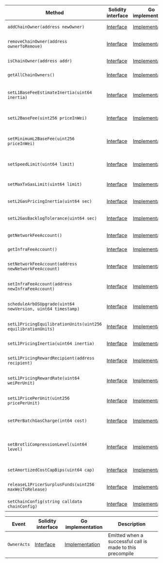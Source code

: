 <table>
    <thead>
      <tr>
        <th>Method</th>
        <th>Solidity interface</th>
        <th>Go implementation</th>
        <th>Description</th>
      </tr>
    </thead>
    <tbody>
      <tr>
            <td><code>addChainOwner(address newOwner)</code></td>
            <td><a href="https://github.com/OffchainLabs/nitro-contracts/blob/9a6bfad2363322099d399698751551ff044c7a72/src/precompiles/ArbOwner.sol#L16" target="_blank">Interface</a></td>
            <td><a href="https://github.com/OffchainLabs/nitro/blob/v2.3.0/precompiles/ArbOwner.go#L34" target="_blank">Implementation</a></td>
            <td>AddChainOwner adds account as a chain owner</td>
          </tr><tr>
            <td><code>removeChainOwner(address ownerToRemove)</code></td>
            <td><a href="https://github.com/OffchainLabs/nitro-contracts/blob/9a6bfad2363322099d399698751551ff044c7a72/src/precompiles/ArbOwner.sol#L19" target="_blank">Interface</a></td>
            <td><a href="https://github.com/OffchainLabs/nitro/blob/v2.3.0/precompiles/ArbOwner.go#L39" target="_blank">Implementation</a></td>
            <td>RemoveChainOwner removes account from the list of chain owners</td>
          </tr><tr>
            <td><code>isChainOwner(address addr)</code></td>
            <td><a href="https://github.com/OffchainLabs/nitro-contracts/blob/9a6bfad2363322099d399698751551ff044c7a72/src/precompiles/ArbOwner.sol#L22" target="_blank">Interface</a></td>
            <td><a href="https://github.com/OffchainLabs/nitro/blob/v2.3.0/precompiles/ArbOwner.go#L48" target="_blank">Implementation</a></td>
            <td>IsChainOwner checks if the account is a chain owner</td>
          </tr><tr>
            <td><code>getAllChainOwners()</code></td>
            <td><a href="https://github.com/OffchainLabs/nitro-contracts/blob/9a6bfad2363322099d399698751551ff044c7a72/src/precompiles/ArbOwner.sol#L25" target="_blank">Interface</a></td>
            <td><a href="https://github.com/OffchainLabs/nitro/blob/v2.3.0/precompiles/ArbOwner.go#L53" target="_blank">Implementation</a></td>
            <td>GetAllChainOwners retrieves the list of chain owners</td>
          </tr><tr>
            <td><code>setL1BaseFeeEstimateInertia(uint64 inertia)</code></td>
            <td><a href="https://github.com/OffchainLabs/nitro-contracts/blob/9a6bfad2363322099d399698751551ff044c7a72/src/precompiles/ArbOwner.sol#L28" target="_blank">Interface</a></td>
            <td><a href="https://github.com/OffchainLabs/nitro/blob/v2.3.0/precompiles/ArbOwner.go#L58" target="_blank">Implementation</a></td>
            <td>SetL1BaseFeeEstimateInertia sets how slowly ArbOS updates its estimate of the L1 basefee</td>
          </tr><tr>
            <td><code>setL2BaseFee(uint256 priceInWei)</code></td>
            <td><a href="https://github.com/OffchainLabs/nitro-contracts/blob/9a6bfad2363322099d399698751551ff044c7a72/src/precompiles/ArbOwner.sol#L31" target="_blank">Interface</a></td>
            <td><a href="https://github.com/OffchainLabs/nitro/blob/v2.3.0/precompiles/ArbOwner.go#L63" target="_blank">Implementation</a></td>
            <td>SetL2BaseFee sets the L2 gas price directly, bypassing the pool calculus</td>
          </tr><tr>
            <td><code>setMinimumL2BaseFee(uint256 priceInWei)</code></td>
            <td><a href="https://github.com/OffchainLabs/nitro-contracts/blob/9a6bfad2363322099d399698751551ff044c7a72/src/precompiles/ArbOwner.sol#L34" target="_blank">Interface</a></td>
            <td><a href="https://github.com/OffchainLabs/nitro/blob/v2.3.0/precompiles/ArbOwner.go#L68" target="_blank">Implementation</a></td>
            <td>SetMinimumL2BaseFee sets the minimum base fee needed for a transaction to succeed</td>
          </tr><tr>
            <td><code>setSpeedLimit(uint64 limit)</code></td>
            <td><a href="https://github.com/OffchainLabs/nitro-contracts/blob/9a6bfad2363322099d399698751551ff044c7a72/src/precompiles/ArbOwner.sol#L37" target="_blank">Interface</a></td>
            <td><a href="https://github.com/OffchainLabs/nitro/blob/v2.3.0/precompiles/ArbOwner.go#L73" target="_blank">Implementation</a></td>
            <td>SetSpeedLimit sets the computational speed limit for the chain</td>
          </tr><tr>
            <td><code>setMaxTxGasLimit(uint64 limit)</code></td>
            <td><a href="https://github.com/OffchainLabs/nitro-contracts/blob/9a6bfad2363322099d399698751551ff044c7a72/src/precompiles/ArbOwner.sol#L40" target="_blank">Interface</a></td>
            <td><a href="https://github.com/OffchainLabs/nitro/blob/v2.3.0/precompiles/ArbOwner.go#L78" target="_blank">Implementation</a></td>
            <td>SetMaxTxGasLimit sets the maximum size a tx (and block) can be</td>
          </tr><tr>
            <td><code>setL2GasPricingInertia(uint64 sec)</code></td>
            <td><a href="https://github.com/OffchainLabs/nitro-contracts/blob/9a6bfad2363322099d399698751551ff044c7a72/src/precompiles/ArbOwner.sol#L43" target="_blank">Interface</a></td>
            <td><a href="https://github.com/OffchainLabs/nitro/blob/v2.3.0/precompiles/ArbOwner.go#L83" target="_blank">Implementation</a></td>
            <td>SetL2GasPricingInertia sets the L2 gas pricing inertia</td>
          </tr><tr>
            <td><code>setL2GasBacklogTolerance(uint64 sec)</code></td>
            <td><a href="https://github.com/OffchainLabs/nitro-contracts/blob/9a6bfad2363322099d399698751551ff044c7a72/src/precompiles/ArbOwner.sol#L46" target="_blank">Interface</a></td>
            <td><a href="https://github.com/OffchainLabs/nitro/blob/v2.3.0/precompiles/ArbOwner.go#L88" target="_blank">Implementation</a></td>
            <td>SetL2GasBacklogTolerance sets the L2 gas backlog tolerance</td>
          </tr><tr>
            <td><code>getNetworkFeeAccount()</code></td>
            <td><a href="https://github.com/OffchainLabs/nitro-contracts/blob/9a6bfad2363322099d399698751551ff044c7a72/src/precompiles/ArbOwner.sol#L49" target="_blank">Interface</a></td>
            <td><a href="https://github.com/OffchainLabs/nitro/blob/v2.3.0/precompiles/ArbOwner.go#L93" target="_blank">Implementation</a></td>
            <td>GetNetworkFeeAccount gets the network fee collector</td>
          </tr><tr>
            <td><code>getInfraFeeAccount()</code></td>
            <td><a href="https://github.com/OffchainLabs/nitro-contracts/blob/9a6bfad2363322099d399698751551ff044c7a72/src/precompiles/ArbOwner.sol#L52" target="_blank">Interface</a></td>
            <td><a href="https://github.com/OffchainLabs/nitro/blob/v2.3.0/precompiles/ArbOwner.go#L98" target="_blank">Implementation</a></td>
            <td>GetInfraFeeAccount gets the infrastructure fee collector</td>
          </tr><tr>
            <td><code>setNetworkFeeAccount(address newNetworkFeeAccount)</code></td>
            <td><a href="https://github.com/OffchainLabs/nitro-contracts/blob/9a6bfad2363322099d399698751551ff044c7a72/src/precompiles/ArbOwner.sol#L55" target="_blank">Interface</a></td>
            <td><a href="https://github.com/OffchainLabs/nitro/blob/v2.3.0/precompiles/ArbOwner.go#L103" target="_blank">Implementation</a></td>
            <td>SetNetworkFeeAccount sets the network fee collector to the new network fee account</td>
          </tr><tr>
            <td><code>setInfraFeeAccount(address newInfraFeeAccount)</code></td>
            <td><a href="https://github.com/OffchainLabs/nitro-contracts/blob/9a6bfad2363322099d399698751551ff044c7a72/src/precompiles/ArbOwner.sol#L58" target="_blank">Interface</a></td>
            <td><a href="https://github.com/OffchainLabs/nitro/blob/v2.3.0/precompiles/ArbOwner.go#L108" target="_blank">Implementation</a></td>
            <td>SetInfraFeeAccount sets the infra fee collector to the new network fee account</td>
          </tr><tr>
            <td><code>scheduleArbOSUpgrade(uint64 newVersion, uint64 timestamp)</code></td>
            <td><a href="https://github.com/OffchainLabs/nitro-contracts/blob/9a6bfad2363322099d399698751551ff044c7a72/src/precompiles/ArbOwner.sol#L61" target="_blank">Interface</a></td>
            <td><a href="https://github.com/OffchainLabs/nitro/blob/v2.3.0/precompiles/ArbOwner.go#L113" target="_blank">Implementation</a></td>
            <td>ScheduleArbOSUpgrade to the requested version at the requested timestamp</td>
          </tr><tr>
            <td><code>setL1PricingEquilibrationUnits(uint256 equilibrationUnits)</code></td>
            <td><a href="https://github.com/OffchainLabs/nitro-contracts/blob/9a6bfad2363322099d399698751551ff044c7a72/src/precompiles/ArbOwner.sol#L64" target="_blank">Interface</a></td>
            <td><a href="https://github.com/OffchainLabs/nitro/blob/v2.3.0/precompiles/ArbOwner.go#L117" target="_blank">Implementation</a></td>
            <td>Sets equilibration units parameter for L1 price adjustment algorithm</td>
          </tr><tr>
            <td><code>setL1PricingInertia(uint64 inertia)</code></td>
            <td><a href="https://github.com/OffchainLabs/nitro-contracts/blob/9a6bfad2363322099d399698751551ff044c7a72/src/precompiles/ArbOwner.sol#L67" target="_blank">Interface</a></td>
            <td><a href="https://github.com/OffchainLabs/nitro/blob/v2.3.0/precompiles/ArbOwner.go#L121" target="_blank">Implementation</a></td>
            <td>Sets inertia parameter for L1 price adjustment algorithm</td>
          </tr><tr>
            <td><code>setL1PricingRewardRecipient(address recipient)</code></td>
            <td><a href="https://github.com/OffchainLabs/nitro-contracts/blob/9a6bfad2363322099d399698751551ff044c7a72/src/precompiles/ArbOwner.sol#L70" target="_blank">Interface</a></td>
            <td><a href="https://github.com/OffchainLabs/nitro/blob/v2.3.0/precompiles/ArbOwner.go#L125" target="_blank">Implementation</a></td>
            <td>Sets reward recipient address for L1 price adjustment algorithm</td>
          </tr><tr>
            <td><code>setL1PricingRewardRate(uint64 weiPerUnit)</code></td>
            <td><a href="https://github.com/OffchainLabs/nitro-contracts/blob/9a6bfad2363322099d399698751551ff044c7a72/src/precompiles/ArbOwner.sol#L73" target="_blank">Interface</a></td>
            <td><a href="https://github.com/OffchainLabs/nitro/blob/v2.3.0/precompiles/ArbOwner.go#L129" target="_blank">Implementation</a></td>
            <td>Sets reward amount for L1 price adjustment algorithm, in wei per unit</td>
          </tr><tr>
            <td><code>setL1PricePerUnit(uint256 pricePerUnit)</code></td>
            <td><a href="https://github.com/OffchainLabs/nitro-contracts/blob/9a6bfad2363322099d399698751551ff044c7a72/src/precompiles/ArbOwner.sol#L76" target="_blank">Interface</a></td>
            <td><a href="https://github.com/OffchainLabs/nitro/blob/v2.3.0/precompiles/ArbOwner.go#L133" target="_blank">Implementation</a></td>
            <td>Set how much ArbOS charges per L1 gas spent on transaction data.</td>
          </tr><tr>
            <td><code>setPerBatchGasCharge(int64 cost)</code></td>
            <td><a href="https://github.com/OffchainLabs/nitro-contracts/blob/9a6bfad2363322099d399698751551ff044c7a72/src/precompiles/ArbOwner.sol#L79" target="_blank">Interface</a></td>
            <td><a href="https://github.com/OffchainLabs/nitro/blob/v2.3.0/precompiles/ArbOwner.go#L137" target="_blank">Implementation</a></td>
            <td>Sets the base charge (in L1 gas) attributed to each data batch in the calldata pricer</td>
          </tr><tr>
            <td><code>setBrotliCompressionLevel(uint64 level)</code></td>
            <td><a href="https://github.com/OffchainLabs/nitro-contracts/blob/9a6bfad2363322099d399698751551ff044c7a72/src/precompiles/ArbOwner.sol#L85" target="_blank">Interface</a></td>
            <td><a href="https://github.com/OffchainLabs/nitro/blob/v2.3.0/precompiles/ArbOwner.go#L145" target="_blank">Implementation</a></td>
            <td>Sets the Brotli compression level used for fast compression (Available in ArbOS version 12 with default level as 1)</td>
          </tr><tr>
            <td><code>setAmortizedCostCapBips(uint64 cap)</code></td>
            <td><a href="https://github.com/OffchainLabs/nitro-contracts/blob/9a6bfad2363322099d399698751551ff044c7a72/src/precompiles/ArbOwner.sol#L88" target="_blank">Interface</a></td>
            <td><a href="https://github.com/OffchainLabs/nitro/blob/v2.3.0/precompiles/ArbOwner.go#L141" target="_blank">Implementation</a></td>
            <td>Sets the cost amortization cap in basis points</td>
          </tr><tr>
            <td><code>releaseL1PricerSurplusFunds(uint256 maxWeiToRelease)</code></td>
            <td><a href="https://github.com/OffchainLabs/nitro-contracts/blob/9a6bfad2363322099d399698751551ff044c7a72/src/precompiles/ArbOwner.sol#L91" target="_blank">Interface</a></td>
            <td><a href="https://github.com/OffchainLabs/nitro/blob/v2.3.0/precompiles/ArbOwner.go#L149" target="_blank">Implementation</a></td>
            <td>Releases surplus funds from L1PricerFundsPoolAddress for use</td>
          </tr><tr>
            <td><code>setChainConfig(string calldata chainConfig)</code></td>
            <td><a href="https://github.com/OffchainLabs/nitro-contracts/blob/9a6bfad2363322099d399698751551ff044c7a72/src/precompiles/ArbOwner.sol#L94" target="_blank">Interface</a></td>
            <td><a href="https://github.com/OffchainLabs/nitro/blob/v2.3.0/precompiles/ArbOwner.go#L169" target="_blank">Implementation</a></td>
            <td>Sets serialized chain config in ArbOS state</td>
          </tr>
    </tbody>
  </table><table>
      <thead>
        <tr>
          <th>Event</th>
          <th>Solidity interface</th>
          <th>Go implementation</th>
          <th>Description</th>
        </tr>
      </thead>
      <tbody>
        <tr>
              <td><code>OwnerActs</code></td>
              <td><a href="https://github.com/OffchainLabs/nitro-contracts/blob/9a6bfad2363322099d399698751551ff044c7a72/src/precompiles/ArbOwner.sol#L97" target="_blank">Interface</a></td>
              <td><a href="https://github.com/OffchainLabs/nitro/blob/v2.3.0/precompiles/ArbOwner.go#L0" target="_blank">Implementation</a></td>
              <td>Emitted when a successful call is made to this precompile</td>
            </tr>
      </tbody>
    </table>